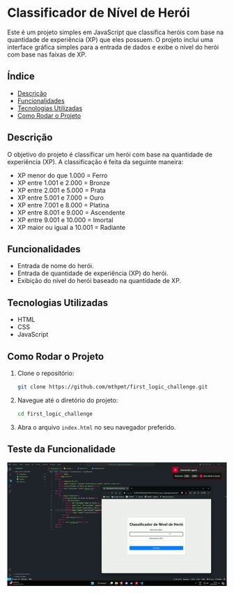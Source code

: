 ﻿# Classificador de Nível de Herói

Este é um projeto simples em JavaScript que classifica heróis com base na quantidade de experiência (XP) que eles possuem. O projeto inclui uma interface gráfica simples para a entrada de dados e exibe o nível do herói com base nas faixas de XP.

## Índice

- [Descrição](#descrição)
- [Funcionalidades](#funcionalidades)
- [Tecnologias Utilizadas](#tecnologias-utilizadas)
- [Como Rodar o Projeto](#como-rodar-o-projeto)

## Descrição

O objetivo do projeto é classificar um herói com base na quantidade de experiência (XP). A classificação é feita da seguinte maneira:

- XP menor do que 1.000 = Ferro
- XP entre 1.001 e 2.000 = Bronze
- XP entre 2.001 e 5.000 = Prata
- XP entre 5.001 e 7.000 = Ouro
- XP entre 7.001 e 8.000 = Platina
- XP entre 8.001 e 9.000 = Ascendente
- XP entre 9.001 e 10.000 = Imortal
- XP maior ou igual a 10.001 = Radiante

## Funcionalidades

- Entrada de nome do herói.
- Entrada de quantidade de experiência (XP) do herói.
- Exibição do nível do herói baseado na quantidade de XP.

## Tecnologias Utilizadas

- HTML
- CSS
- JavaScript

## Como Rodar o Projeto

1. Clone o repositório:
    ```bash
    git clone https://github.com/mthpmt/first_logic_challenge.git
    ```

2. Navegue até o diretório do projeto:
    ```bash
    cd first_logic_challenge
    ```

3. Abra o arquivo `index.html` no seu navegador preferido.

## Teste da Funcionalidade

<p align= "center" >
 <img width="auto" height="auto" src="./gif/demo.gif" >
</p> 
